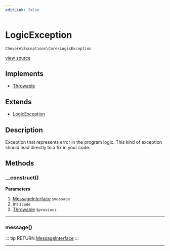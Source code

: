```yaml
---
editLink: false
---
```


# LogicException

`Chevere\Exceptions\Core\LogicException`

[view source](https://github.com/chevere/chevere/blob/master/exceptions/Core/LogicException.php)

## Implements

- [Throwable](https://www.php.net/manual/class.throwable)

## Extends

- [LogicException](https://www.php.net/manual/class.logicexception)

## Description

Exception that represents error in the program logic. This kind of exception should lead directly to a fix in your code.

## Methods

### __construct()

**Parameters**

1. [MessageInterface](../../Interfaces/Message/MessageInterface.md) `$message`
2. int `$code`
3. [Throwable](https://www.php.net/manual/class.throwable) `$previous`

---

### message()

::: tip RETURN
[MessageInterface](../../Interfaces/Message/MessageInterface.md)
:::

---
